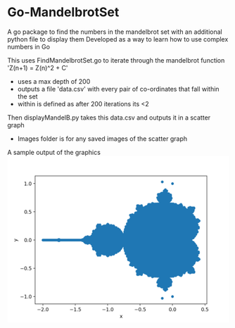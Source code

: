 # Go-MandelbrotSet
A go package to find the numbers in the mandelbrot set with an additional python file to display them
Developed as a way to learn how to use complex numbers in Go

This uses FindMandelbrotSet.go to iterate through the mandelbrot function 'Z(n+1) = Z(n)^2 + C' 
- uses a max depth of 200 
- outputs a file 'data.csv' with every pair of co-ordinates that fall within the set 
- within is defined as after 200 iterations its <2

Then displayMandelB.py takes this data.csv and outputs it in a scatter graph
- Images folder is for any saved images of the scatter graph

A sample output of the graphics
![Sample Output](images/mandelbrot.png)
